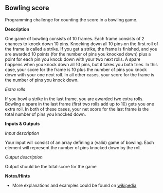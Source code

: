 ## Bowling score

 Programming challenge for counting the score in a bowling game. 
 
 **Description**

One game of bowling consists of 10 frames.
Each frame consists of 2 chances to knock down 10 pins. Knocking down all 10 pins on the first roll of the frame is called a strike. If you get a strike, the frame is finished, and you are awarded 10 points (for the number of pins you knocked down) plus a point for each pin you knock down with your two next rolls.
A spare happens when you knock down all 10 pins, but it takes you both tries. In this case, your score for the frame is 10 plus the number of pins you knock down with your one next roll.
In all other cases, your score for the frame is the number of pins you knock down. 

*Extra rolls*

If you bowl a strike in the last frame, you are awarded two extra rolls.
Bowling a spare in the last frame (first two rolls add up to 10) gets you one extra roll.
In both of these cases, your net score for the last frame is the total number of pins you knocked down.

**Inputs & Outputs**

*Input description*

Your input will consist of an array defining a (valid) game of bowling.
Each element will represent the number of pins knocked down by the roll.

*Output description*  

Output should be the total score for the game  


**Notes/Hints**

* More explanations and examples could be found on [wikipedia](https://en.wikipedia.org/wiki/Ten-pin_bowling#Scoring)

